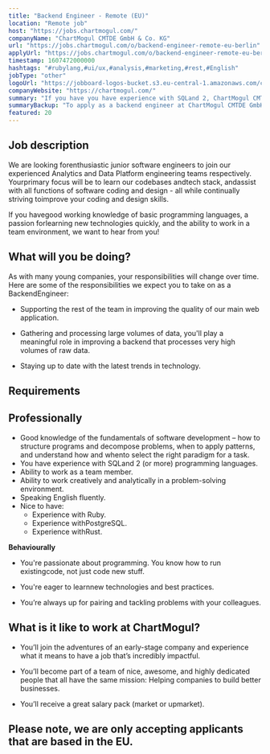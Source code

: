 ```yaml
---
title: "Backend Engineer - Remote (EU)"
location: "Remote job"
host: "https://jobs.chartmogul.com/"
companyName: "ChartMogul CMTDE GmbH & Co. KG"
url: "https://jobs.chartmogul.com/o/backend-engineer-remote-eu-berlin"
applyUrl: "https://jobs.chartmogul.com/o/backend-engineer-remote-eu-berlin/c/new"
timestamp: 1607472000000
hashtags: "#rubylang,#ui/ux,#analysis,#marketing,#rest,#English"
jobType: "other"
logoUrl: "https://jobboard-logos-bucket.s3.eu-central-1.amazonaws.com/chartmogul-cmtde-gmbh-co-kg"
companyWebsite: "https://chartmogul.com/"
summary: "If you have you have experience with SQLand 2, ChartMogul CMTDE GmbH & Co. KG is looking for someone with your skillset."
summaryBackup: "To apply as a backend engineer at ChartMogul CMTDE GmbH & Co. KG, you preferably need to have some knowledge of: #rubylang, #ui/ux, #analysis."
featured: 20
---
```


## Job description

We are looking forenthusiastic junior software engineers to join our experienced Analytics and Data Platform engineering teams respectively. Yourprimary focus will be to learn our codebases andtech stack, andassist with all functions of software coding and design - all while continually striving toimprove your coding and design skills.

If you havegood working knowledge of basic programming languages, a passion forlearning new technologies quickly, and the ability to work in a team environment, we want to hear from you!

## What will you be doing?

As with many young companies, your responsibilities will change over time. Here are some of the responsibilities we expect you to take on as a BackendEngineer:

*   Supporting the rest of the team in improving the quality of our main web application.
    
*   Gathering and processing large volumes of data, you'll play a meaningful role in improving a backend that processes very high volumes of raw data.
    
*   Staying up to date with the latest trends in technology.
    

## Requirements

## Professionally

*   Good knowledge of the fundamentals of software development – how to structure programs and decompose problems, when to apply patterns, and understand how and whento select the right paradigm for a task.
*   You have experience with SQLand 2 (or more) programming languages.
*   Ability to work as a team member.
*   Ability to work creatively and analytically in a problem-solving environment.
*   Speaking English fluently.
*   Nice to have:
    *   Experience with Ruby.
    *   Experience withPostgreSQL.
    *   Experience withRust.

**Behaviourally**

*   You're passionate about programming. You know how to run existingcode, not just code new stuff.
    
*   You're eager to learnnew technologies and best practices.
    
*   You’re always up for pairing and tackling problems with your colleagues.
    

## What is it like to work at ChartMogul?

*   You’ll join the adventures of an early-stage company and experience what it means to have a job that’s incredibly impactful.
*   You’ll become part of a team of nice, awesome, and highly dedicated people that all have the same mission: Helping companies to build better businesses.
    
*   You’ll receive a great salary pack (market or upmarket).
    

## Please note, we are only accepting applicants that are based in the EU.
